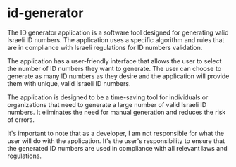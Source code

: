 # id-generator
The ID generator application is a software tool designed for generating valid Israeli ID numbers. The application uses a specific algorithm and rules that are in compliance with Israeli regulations for ID numbers validation.

The application has a user-friendly interface that allows the user to select the number of ID numbers they want to generate. The user can choose to generate as many ID numbers as they desire and the application will provide them with unique, valid Israeli ID numbers.

The application is designed to be a time-saving tool for individuals or organizations that need to generate a large number of valid Israeli ID numbers. It eliminates the need for manual generation and reduces the risk of errors.

It's important to note that as a developer, I am not responsible for what the user will do with the application. It's the user's responsibility to ensure that the generated ID numbers are used in compliance with all relevant laws and regulations.

